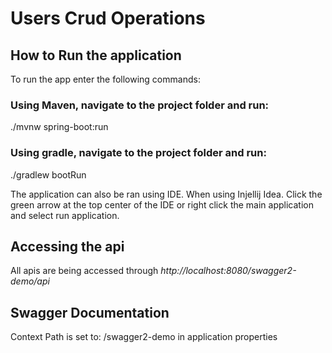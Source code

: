 # Users Crud Operations

## How to Run the application

To run the app enter the following commands:

### Using Maven, navigate to the project folder and run:
./mvnw spring-boot:run
### Using gradle, navigate to the project folder and run:
./gradlew bootRun

The application can also be ran using IDE.
When using Injellij Idea. Click the green arrow at the top center of the IDE or right click the main application and select run application.

## Accessing the api
All apis are being accessed through *http://localhost:8080/swagger2-demo/api*

## Swagger Documentation
Context Path is set to: /swagger2-demo in application properties


